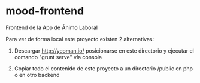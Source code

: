 # mood-frontend
Frontend de la App de Ánimo Laboral


Para ver de forma local este proyecto existen 2 alternativas:

1) Descargar http://yeoman.io/ posicionarse en este directorio y ejecutar el comando "grunt serve" vía consola


2) Copiar todo el contenido de este proyecto a un directorio /public en php o en otro backend

